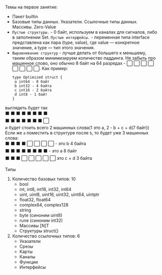 Темы на первое занятие:
* Пакет builtin
* Базовые типы данных. Указатели. Ссылочные типы данных. Массивы. Zero-Value
* `Пустые структуры.` - 0 байт, используем в каналах для сигналов, либо в заполнении Set. `Пустые интерфейсы.` - переменная типа interface представлена как пара (type, value), где value — конкретное значение, а type — тип этого значения. 
* `Выравнивание структур` - лучше делать от большего к меньшему, таким образом минимизируем количество паддинга. Не забыть про машинное слово, оно обычно 8 байт на 64 разрядах - ⬜ ⬜ ⬜ ⬜ ⬜ ⬜ ⬜ ⬜.
Как пример:
  ```
  type Optimized struct {
   a int64 - 8 байт
   b int32 - 4 байта
   c int16 - 2 байта
   d int8 - 1 байт
  }
  ```
выглядеть будет так  
⬛ ⬛ ⬛ ⬛ ⬛ ⬛ ⬛ ⬛  
⬛ ⬛ ⬛ ⬛ ⬛ ⬛ ⬛ ⬜  
и будет стоить всего 2 машинных слова(1 это a, 2 - b + с + d(7 байт))  
Если же `a` поместить в структуре после `b`, то будет уже 3 машинных слова:  
⬛ ⬛ ⬛ ⬛ ⬜ ⬜ ⬜ ⬜ - это b 4 байта  
⬛ ⬛ ⬛ ⬛ ⬛ ⬛ ⬛ ⬛ - это a 8 байт  
⬛ ⬛ ⬛ ⬜ ⬜ ⬜ ⬜ ⬜ это c + d 3 байта

Типы
1. Количество базовых типов: 10
    * bool
    * int, int8, int16, int32, int64
    * uint, uint8, uint16, uint32, uint64, uintptr
    * float32, float64
    * complex64, complex128
    * string
    * byte (синоним uint8)
    * rune (синоним int32)
    * Массивы [N]T
    * Структуры struct{}
2. Количество ссылочных типов: 6
    * Указатели
    * Срезы
    * Карты
    * Каналы
    * Функции
    * Интерфейсы